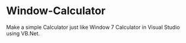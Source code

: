 # Window-Calculator
Make a simple Calculator just like Window 7 Calculator in Visual Studio using VB.Net.
